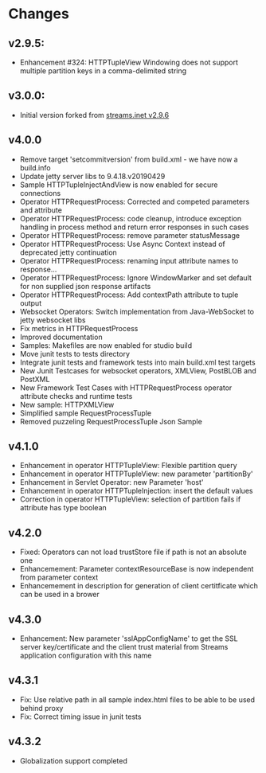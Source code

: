 # Changes

## v2.9.5:
* Enhancement #324: HTTPTupleView Windowing does not support multiple partition keys in a comma-delimited string

## v3.0.0:
* Initial version forked from [streams.inet v2.9.6](https://github.com/IBMStreams/streamsx.inet/tree/v2.9.6)

## v4.0.0
* Remove target 'setcommitversion' from build.xml - we have now a build.info
* Update jetty server libs to 9.4.18.v20190429
* Sample HTTPTupleInjectAndView is now enabled for secure connections
* Operator HTTPRequestProcess: Corrected and competed parameters and attribute
* Operator HTTPRequestProcess: code cleanup, introduce exception handling in process method and return error responses in such cases
* Operator HTTPRequestProcess: remove parameter statusMessage
* Operator HTTPRequestProcess: Use Async Context instead of deprecated jetty continuation
* Operator HTTPRequestProcess: renaming input attribute names to response...
* Operator HTTPRequestProcess: Ignore WindowMarker and set default for non supplied json response artifacts
* Operator HTTPRequestProcess: Add contextPath attribute to tuple output
* Websocket Operators: Switch implementation from Java-WebSocket to jetty websocket libs
* Fix metrics in HTTPRequestProcess
* Improved documentation
* Samples: Makefiles are now enabled for studio build
* Move junit tests to tests directory
* Integrate junit tests and framework tests into main build.xml test targets
* New Junit Testcases for websocket operators, XMLView, PostBLOB and PostXML
* New Framework Test Cases with HTTPRequestProcess operator attribute checks and runtime tests
* New sample: HTTPXMLView
* Simplified sample RequestProcessTuple
* Removed puzzeling RequestProcessTuple Json Sample

## v4.1.0
* Enhancement in operator HTTPTupleView: Flexible partition query
* Enhancement in operator HTTPTupleView: new parameter 'partitionBy'
* Enhancement in Servlet Operator: new Parameter 'host'
* Enhancement in operator HTTPTupleInjection: insert the default values
* Correction in operator HTTPTupleView: selection of partition fails if attribute has type boolean

## v4.2.0
* Fixed: Operators can not load trustStore file if path is not an absolute one
* Enhancemement: Parameter contextResourceBase is now independent from parameter context
* Enhancemement in description for generation of client certitficate which can be used in a brower

## v4.3.0
* Enhancement: New parameter 'sslAppConfigName' to get the SSL server key/certificate and the client trust material from Streams application configuration with this name

## v4.3.1
* Fix: Use relative path in all sample index.html files to be able to be used behind proxy
* Fix: Correct timing issue in junit tests

## v4.3.2
* Globalization support completed

